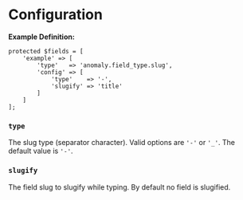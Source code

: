 # Configuration

**Example Definition:**

```
protected $fields = [
    'example' => [
        'type'   => 'anomaly.field_type.slug',
        'config' => [
            'type'    => '-',
            'slugify' => 'title'
        ]
    ]
];
```

### `type`

The slug type (separator character). Valid options are `'-'` or `'_'`. The default value is `'-'`.

### `slugify`

The field slug to slugify while typing. By default no field is slugified. 
